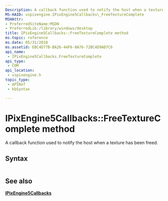 ```yaml
---
Description: A callback function used to notify the host when a texture has been freed.
MS-HAID: vspixengine.IPixEngine5Callbacks\_FreeTextureComplete
MSHAttr:
- PreferredSiteName:MSDN
- PreferredLib:/library/windows/desktop
title: IPixEngine5Callbacks::FreeTextureComplete method
ms.topic: reference
ms.date: 05/31/2018
ms.assetid: EBC4D77B-BA26-44F6-8A76-72BC4D9AD7C6
api_name: 
 - IPixEngine5Callbacks.FreeTextureComplete
api_type: 
 - COM
api_location: 
 - vspixengine.h
topic_type: 
 - APIRef
 - kbSyntax

---
```


# <span id="vspixengine.ipixengine5callbacks_freetexturecomplete"></span>IPixEngine5Callbacks::FreeTextureComplete method

A callback function used to notify the host when a texture has been freed.

## Syntax


```C++
```

## <span id="see_also"></span>See also

[**IPixEngine5Callbacks**](/windows/desktop/direct3dtools/ipixengine5callbacks)

 

 